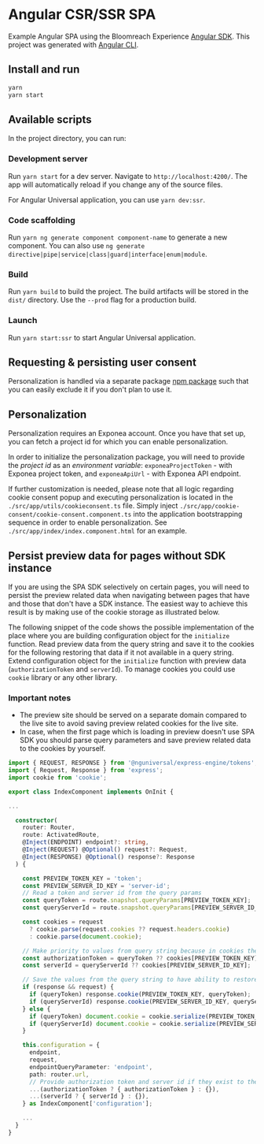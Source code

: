 # Angular CSR/SSR SPA

Example Angular SPA using the Bloomreach Experience [Angular SDK](https://www.npmjs.com/package/@bloomreach/ng-sdk).  This project was
generated with [Angular CLI](https://github.com/angular/angular-cli).

## Install and run
```bash
yarn
yarn start
```

## Available scripts

In the project directory, you can run:

### Development server

Run `yarn start` for a dev server. Navigate to `http://localhost:4200/`. The app will automatically reload if you change any of the source files.

For Angular Universal application, you can use `yarn dev:ssr`.

### Code scaffolding

Run `yarn ng generate component component-name` to generate a new component. You can also use `ng generate directive|pipe|service|class|guard|interface|enum|module`.

### Build

Run `yarn build` to build the project. The build artifacts will be stored in the `dist/` directory. Use the `--prod` flag for a production build.

### Launch

Run `yarn start:ssr` to start Angular Universal application.

## Requesting & persisting user consent
Personalization is handled via a separate package [npm package](https://www.npmjs.com/package/@bloomreach/segmentation) such that you can easily exclude it if you don't plan to use it.

## Personalization
Personalization requires an Exponea account. Once you have that set up, you can fetch a project id for which you can enable personalization.

In order to initialize the personalization package, you will need to provide the *project id* as an *environment variable*:
`exponeaProjectToken` - with Exponea project token, and `exponeaApiUrl` - with Exponea API endpoint.

If further customization is needed, please note that all logic regarding cookie consent popup and executing personalization is located in the `./src/app/utils/cookieconsent.ts` file.
Simply inject `./src/app/cookie-consent/cookie-consent.component.ts` into the application bootstrapping sequence in order to enable personalization. See `./src/app/index/index.component.html` for an example.

## Persist preview data for pages without SDK instance
If you are using the SPA SDK selectively on certain pages, you will need to persist the preview related data when navigating between pages that have and those that don't have a SDK instance. The easiest way to achieve this result is by making use of the cookie storage as illustrated below.

The following snippet of the code shows the possible implementation of the place where you are building configuration object for the `initialize` function. Read preview data from the query string and save it to the cookies for the following restoring that data if it not available in a query string. Extend configuration object for the `initialize` function with preview data (`authorizationToken` and `serverId`). To manage cookies you could use `cookie` library or any other library.

### Important notes
* The preview site should be served on a separate domain compared to the live site to avoid saving preview related cookies for the live site.
* In case, when the first page which is loading in preview doesn't use SPA SDK you should parse query parameters and save preview related data to the cookies by yourself.

```typescript
import { REQUEST, RESPONSE } from '@nguniversal/express-engine/tokens';
import { Request, Response } from 'express';
import cookie from 'cookie';

export class IndexComponent implements OnInit {

...

  constructor(
    router: Router,
    route: ActivatedRoute,
    @Inject(ENDPOINT) endpoint?: string,
    @Inject(REQUEST) @Optional() request?: Request,
    @Inject(RESPONSE) @Optional() response?: Response
  ) {

    const PREVIEW_TOKEN_KEY = 'token';
    const PREVIEW_SERVER_ID_KEY = 'server-id';
    // Read a token and server id from the query params
    const queryToken = route.snapshot.queryParams[PREVIEW_TOKEN_KEY];
    const queryServerId = route.snapshot.queryParams[PREVIEW_SERVER_ID_KEY];

    const cookies = request
      ? cookie.parse(request.cookies ?? request.headers.cookie)
      : cookie.parse(document.cookie);

    // Make priority to values from query string because in cookies they might be outdated.
    const authorizationToken = queryToken ?? cookies[PREVIEW_TOKEN_KEY];
    const serverId = queryServerId ?? cookies[PREVIEW_SERVER_ID_KEY];

    // Save the values from the query string to have ability to restore them when switch back from legacy page to the SPA-SDK rendered page.
    if (response && request) {
      if (queryToken) response.cookie(PREVIEW_TOKEN_KEY, queryToken);
      if (queryServerId) response.cookie(PREVIEW_SERVER_ID_KEY, queryServerId);
    } else {
      if (queryToken) document.cookie = cookie.serialize(PREVIEW_TOKEN_KEY, queryToken);
      if (queryServerId) document.cookie = cookie.serialize(PREVIEW_SERVER_ID_KEY, queryServerId);
    }

    this.configuration = {
      endpoint,
      request,
      endpointQueryParameter: 'endpoint',
      path: router.url,
      // Provide authorization token and server id if they exist to the SPA-SDK initialization method.
      ...(authorizationToken ? { authorizationToken } : {}),
      ...(serverId ? { serverId } : {}),
    } as IndexComponent['configuration'];

    ...
  }
}
```
